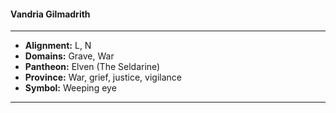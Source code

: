 #### Vandria Gilmadrith
___

- **Alignment:** L, N
- **Domains:** Grave, War
- **Pantheon:** Elven (The Seldarine)
- **Province:** War, grief, justice, vigilance
- **Symbol:** Weeping eye
___
